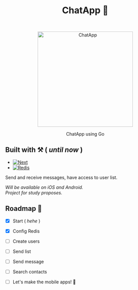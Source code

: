 <h1 align="center"> ChatApp 💬 </h1> <br>
<p align="center">
   <img alt="ChatApp" title="ChatApp" src="https://media.tenor.com/jZiXlPPns5oAAAAC/anime-girl.gif" width="300">
</p>

<p align="center">
  ChatApp using Go
</p>


## Built with ⚒️ ( _until now_ ) 

* [![Next][Next.js]][Next-url]
* [![Redis][Redis]][Redis-url]



Send and receive messages, have access to user list.

_Will be available on iOS and Android._ <br>
_Project for study proposes._



## Roadmap 📍

- [x] Start ( _hehe_ )
- [x] Config Redis
- [ ] Create users
- [ ] Send list
- [ ] Send message
- [ ] Search contacts
- [ ] Let's make the mobile apps! 📲


<!-- MARKDOWN LINKS & IMAGES -->
<!-- https://www.markdownguide.org/basic-syntax/#reference-style-links -->
[Next.js]: https://img.shields.io/badge/golang-000000?style=for-the-badge&logo=go&logoColor=blue
[Next-url]: https://go.dev/
[Redis]: https://img.shields.io/badge/redis-000000?style=for-the-badge&logo=redis&logoColor=red
[Redis-url]: https://redis.io/
